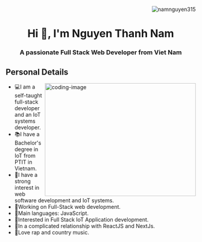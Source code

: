 <p align="right">
<img src="https://komarev.com/ghpvc/?username=namnguyen315&label=Profile%20views&color=0e75b6&style=flat" alt="namnguyen315" />
</p>
<h1 align="center" >Hi 👋, I'm Nguyen Thanh Nam</h1>

<h3 align="center">A passionate Full Stack Web Developer from Viet Nam</h3>

<!-- 🙋‍♂️ Thank you for visiting my GitHub profile! -->

## Personal Details

<img align="right" alt="coding-image" width="400px" height="300px" src="https://media2.giphy.com/media/v1.Y2lkPTc5MGI3NjExN2IxYjczNjMxZTE4YTlmMjkxNGVhZGNkY2E2Zjk1NTA4MmNkMGJhNiZlcD12MV9pbnRlcm5hbF9naWZzX2dpZklkJmN0PWc/qgQUggAC3Pfv687qPC/giphy.gif">

<ul>
  <li><span>💻</span>I am a self-taught full-stack developer and an IoT
      systems developer.</li>
  <li ><span>📚</span>I have a Bachelor's degree in IoT from PTIT in Vietnam.</li>
  <li><span>📝</span>I have a strong interest in web software development and
      IoT systems.</li>
  <li><span>🔭</span>Working on Full-Stack web development.</li>
  <li><span>🌟</span>Main languages: JavaScript.</li>
  <li><span>🚩</span>Interested in Full Stack IoT Application development.</li>
  <li><span>💖</span>In a complicated relationship with ReactJS and NextJs.</li>
  <li><span>🎵</span>Love rap and country music.</li>
</ul>
